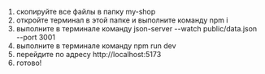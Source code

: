 1) скопируйте все файлы в папку my-shop
2) откройте терминал в этой папке и выполните команду npm i   
3) выполните в терминале команду json-server --watch public/data.json --port 3001   
4) выполните в терминале команду npm run dev
5) перейдите по адресу http://localhost:5173 
6) готово!
